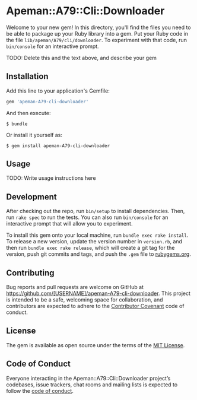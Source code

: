 # Apeman::A79::Cli::Downloader

Welcome to your new gem! In this directory, you'll find the files you need to be able to package up your Ruby library into a gem. Put your Ruby code in the file `lib/apeman/A79/cli/downloader`. To experiment with that code, run `bin/console` for an interactive prompt.

TODO: Delete this and the text above, and describe your gem

## Installation

Add this line to your application's Gemfile:

```ruby
gem 'apeman-A79-cli-downloader'
```

And then execute:

    $ bundle

Or install it yourself as:

    $ gem install apeman-A79-cli-downloader

## Usage

TODO: Write usage instructions here

## Development

After checking out the repo, run `bin/setup` to install dependencies. Then, run `rake spec` to run the tests. You can also run `bin/console` for an interactive prompt that will allow you to experiment.

To install this gem onto your local machine, run `bundle exec rake install`. To release a new version, update the version number in `version.rb`, and then run `bundle exec rake release`, which will create a git tag for the version, push git commits and tags, and push the `.gem` file to [rubygems.org](https://rubygems.org).

## Contributing

Bug reports and pull requests are welcome on GitHub at https://github.com/[USERNAME]/apeman-A79-cli-downloader. This project is intended to be a safe, welcoming space for collaboration, and contributors are expected to adhere to the [Contributor Covenant](http://contributor-covenant.org) code of conduct.

## License

The gem is available as open source under the terms of the [MIT License](https://opensource.org/licenses/MIT).

## Code of Conduct

Everyone interacting in the Apeman::A79::Cli::Downloader project’s codebases, issue trackers, chat rooms and mailing lists is expected to follow the [code of conduct](https://github.com/[USERNAME]/apeman-A79-cli-downloader/blob/master/CODE_OF_CONDUCT.md).
